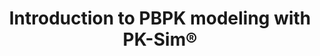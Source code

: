 ---
title:  "Introduction to PBPK modeling with PK-Sim®"
description: >
  This introduction video describes the very basic steps required 
  to build a PBPK model with PK-Sim® and MoBi® using Morphine as an example.
full_url: "http://www.systems-biology.com/uploads/pics/PK_Sim_Basic.mp4"  
icon: play
---